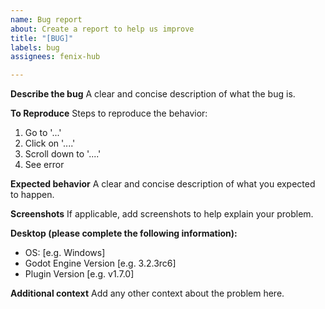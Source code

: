 ```yaml
---
name: Bug report
about: Create a report to help us improve
title: "[BUG]"
labels: bug
assignees: fenix-hub

---
```


**Describe the bug**
A clear and concise description of what the bug is.

**To Reproduce**
Steps to reproduce the behavior:
1. Go to '...'
2. Click on '....'
3. Scroll down to '....'
4. See error

**Expected behavior**
A clear and concise description of what you expected to happen.

**Screenshots**
If applicable, add screenshots to help explain your problem.

**Desktop (please complete the following information):**
 - OS: [e.g. Windows]
 - Godot Engine Version [e.g. 3.2.3rc6]
- Plugin Version [e.g. v1.7.0]

**Additional context**
Add any other context about the problem here.
